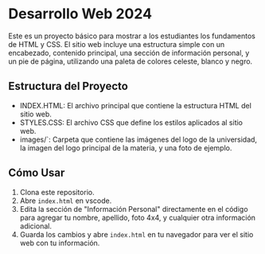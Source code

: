 # Desarrollo Web 2024

Este es un proyecto básico para mostrar a los estudiantes los fundamentos de HTML y CSS. El sitio web incluye una estructura simple con un encabezado, contenido principal, una sección de información personal, y un pie de página, utilizando una paleta de colores celeste, blanco y negro.

## Estructura del Proyecto


- INDEX.HTML: El archivo principal que contiene la estructura HTML del sitio web.
- STYLES.CSS: El archivo CSS que define los estilos aplicados al sitio web.
- images/`: Carpeta que contiene las imágenes del logo de la universidad, la imagen del logo principal de la materia, y una foto de ejemplo.

## Cómo Usar

1. Clona este repositorio.
2. Abre `index.html` en vscode.
3. Edita la sección de "Información Personal" directamente en el código para agregar tu nombre, apellido, foto 4x4, y cualquier otra información adicional.
4. Guarda los cambios y abre `index.html` en tu navegador para ver el sitio web con tu información.


